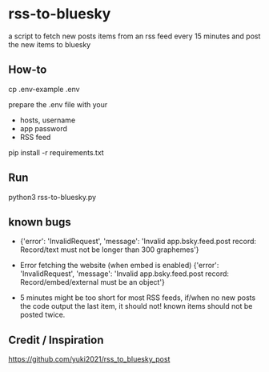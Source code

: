 # rss-to-bluesky
a script to fetch new posts items from an rss feed every 15 minutes and post the new items to bluesky


## How-to

cp .env-example .env

prepare the .env file with your 
- hosts, username 
- app password
- RSS feed

pip install -r requirements.txt


## Run
python3 rss-to-bluesky.py


## known bugs

- {'error': 'InvalidRequest', 'message': 'Invalid app.bsky.feed.post record: Record/text must not be longer than 300 graphemes'}

- Error fetching the website (when embed is enabled)
{'error': 'InvalidRequest', 'message': 'Invalid app.bsky.feed.post record: Record/embed/external must be an object'}
- 5 minutes might be too short for most RSS feeds, if/when no new posts the code output the last item, it should not!
known items should not be posted twice. 

## Credit / Inspiration 
https://github.com/yuki2021/rss_to_bluesky_post

